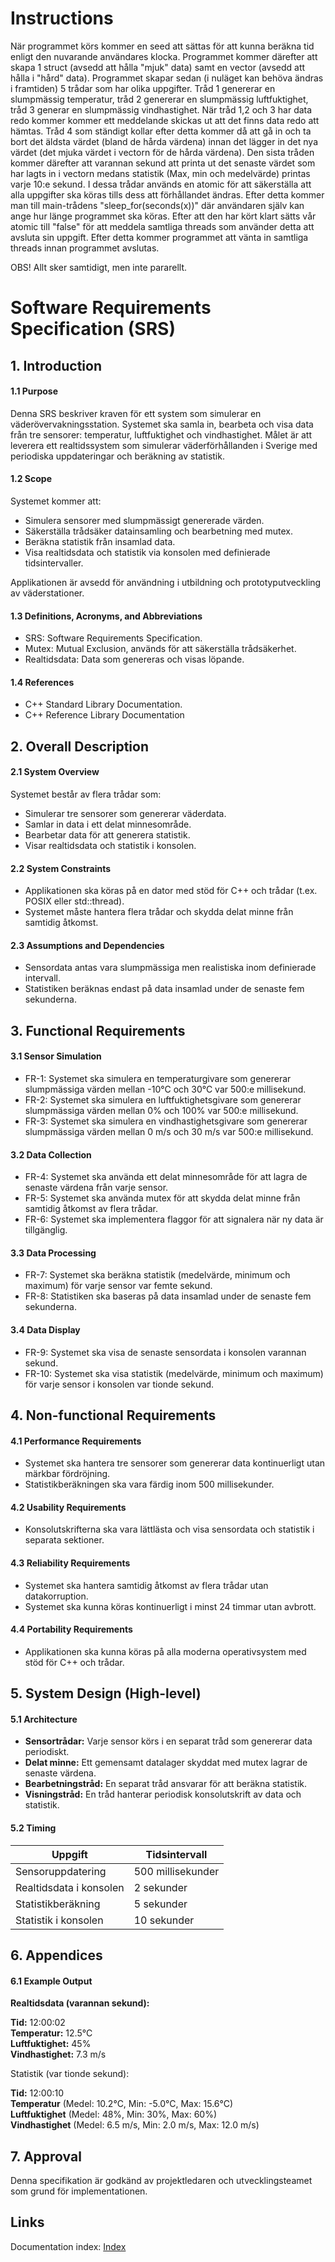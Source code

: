 # Instructions
När programmet körs kommer en seed att sättas för att kunna beräkna tid enligt den nuvarande användares klocka. Programmet kommer därefter att skapa 1 struct (avsedd att hålla "mjuk" data) samt en vector (avsedd att hålla i "hård" data). 
Programmet skapar sedan (i nuläget kan behöva ändras i framtiden) 5 trådar som har olika uppgifter. Tråd 1 genererar en slumpmässig temperatur, tråd 2 genererar en slumpmässig luftfuktighet, tråd 3 generar en slumpmässig vindhastighet. När tråd 1,2 och 3 har data redo kommer kommer ett meddelande skickas ut att det finns data redo att hämtas. Tråd 4 som ständigt kollar efter detta kommer då att gå in och ta bort det äldsta värdet (bland de hårda värdena) innan det lägger in det nya värdet (det mjuka värdet i vectorn för de hårda värdena). Den sista tråden kommer därefter att varannan sekund att printa ut det senaste värdet som har lagts in i vectorn medans statistik (Max, min och medelvärde) printas varje 10:e sekund. I dessa trådar används en atomic<bool> för att säkerställa att alla uppgifter ska köras tills dess att förhållandet ändras. Efter detta kommer man till main-trådens "sleep_for(seconds(x))" där användaren själv kan ange hur länge programmet ska köras. Efter att den har kört klart sätts vår atomic till "false" för att meddela samtliga threads som använder detta att avsluta sin uppgift. Efter detta kommer programmet att vänta in samtliga threads innan programmet avslutas.

OBS! Allt sker samtidigt, men inte pararellt.

# Software Requirements Specification (SRS)
## 1. Introduction
#### 1.1 Purpose

Denna SRS beskriver kraven för ett system som simulerar en väderövervakningsstation. Systemet ska samla in, bearbeta och visa data från tre sensorer: temperatur, luftfuktighet och vindhastighet. Målet är att leverera ett realtidssystem som simulerar väderförhållanden i Sverige med periodiska uppdateringar och beräkning av statistik.

#### 1.2 Scope

Systemet kommer att:

*  Simulera sensorer med slumpmässigt genererade värden.
*  Säkerställa trådsäker datainsamling och bearbetning med mutex.
*  Beräkna statistik från insamlad data.
*  Visa realtidsdata och statistik via konsolen med definierade tidsintervaller.

Applikationen är avsedd för användning i utbildning och prototyputveckling av väderstationer.

#### 1.3 Definitions, Acronyms, and Abbreviations

*  SRS: Software Requirements Specification.
*  Mutex: Mutual Exclusion, används för att säkerställa trådsäkerhet.
*  Realtidsdata: Data som genereras och visas löpande.

#### 1.4 References

*  C++ Standard Library Documentation. 
*  C++ Reference Library Documentation

## 2. Overall Description
#### 2.1 System Overview

Systemet består av flera trådar som:

*  Simulerar tre sensorer som genererar väderdata.
*  Samlar in data i ett delat minnesområde.
*  Bearbetar data för att generera statistik.
*  Visar realtidsdata och statistik i konsolen.

#### 2.2 System Constraints

*  Applikationen ska köras på en dator med stöd för C++ och trådar (t.ex. POSIX eller std::thread).
*  Systemet måste hantera flera trådar och skydda delat minne från samtidig åtkomst.

#### 2.3 Assumptions and Dependencies

*  Sensordata antas vara slumpmässiga men realistiska inom definierade intervall.
*  Statistiken beräknas endast på data insamlad under de senaste fem sekunderna.

## 3. Functional Requirements
#### 3.1 Sensor Simulation

*  FR-1: Systemet ska simulera en temperaturgivare som genererar slumpmässiga värden mellan -10°C och 30°C var 500:e millisekund.
*  FR-2: Systemet ska simulera en luftfuktighetsgivare som genererar slumpmässiga värden mellan 0% och 100% var 500:e millisekund.
*  FR-3: Systemet ska simulera en vindhastighetsgivare som genererar slumpmässiga värden mellan 0 m/s och 30 m/s var 500:e millisekund.

#### 3.2 Data Collection

*  FR-4: Systemet ska använda ett delat minnesområde för att lagra de senaste värdena från varje sensor.
*  FR-5: Systemet ska använda mutex för att skydda delat minne från samtidig åtkomst av flera trådar.
*  FR-6: Systemet ska implementera flaggor för att signalera när ny data är tillgänglig.

#### 3.3 Data Processing

*  FR-7: Systemet ska beräkna statistik (medelvärde, minimum och maximum) för varje sensor var femte sekund.
*  FR-8: Statistiken ska baseras på data insamlad under de senaste fem sekunderna.

#### 3.4 Data Display

*  FR-9: Systemet ska visa de senaste sensordata i konsolen varannan sekund.
*  FR-10: Systemet ska visa statistik (medelvärde, minimum och maximum) för varje sensor i konsolen var tionde sekund.

## 4. Non-functional Requirements
#### 4.1 Performance Requirements

*  Systemet ska hantera tre sensorer som genererar data kontinuerligt utan märkbar fördröjning.
*  Statistikberäkningen ska vara färdig inom 500 millisekunder.

#### 4.2 Usability Requirements

*  Konsolutskrifterna ska vara lättlästa och visa sensordata och statistik i separata sektioner.

#### 4.3 Reliability Requirements

*  Systemet ska hantera samtidig åtkomst av flera trådar utan datakorruption.
*  Systemet ska kunna köras kontinuerligt i minst 24 timmar utan avbrott.

#### 4.4 Portability Requirements

*  Applikationen ska kunna köras på alla moderna operativsystem med stöd för C++ och trådar.

## 5. System Design (High-level)
#### 5.1 Architecture

*  __Sensortrådar:__ Varje sensor körs i en separat tråd som genererar data periodiskt.
*  __Delat minne:__ Ett gemensamt datalager skyddat med mutex lagrar de senaste värdena.
*  __Bearbetningstråd:__ En separat tråd ansvarar för att beräkna statistik.
*  __Visningstråd:__ En tråd hanterar periodisk konsolutskrift av data och statistik.

#### 5.2 Timing
| Uppgift                     | Tidsintervall      |  
|-----------------------------|--------------------|  
| Sensoruppdatering           | 500 millisekunder  |  
| Realtidsdata i konsolen     | 2 sekunder         |  
| Statistikberäkning          | 5 sekunder         |  
| Statistik i konsolen        | 10 sekunder        |

## 6. Appendices
#### 6.1 Example Output

__Realtidsdata (varannan sekund):__

__Tid:__ 12:00:02  
__Temperatur:__ 12.5°C  
__Luftfuktighet:__ 45%  
__Vindhastighet:__ 7.3 m/s  

Statistik (var tionde sekund):

__Tid:__ 12:00:10  
__Temperatur__ (Medel: 10.2°C, Min: -5.0°C, Max: 15.6°C)  
__Luftfuktighet__ (Medel: 48%, Min: 30%, Max: 60%)  
__Vindhastighet__ (Medel: 6.5 m/s, Min: 2.0 m/s, Max: 12.0 m/s)  

## 7. Approval

Denna specifikation är godkänd av projektledaren och utvecklingsteamet som grund för implementationen.

## Links
Documentation index: [Index](https://Gr4hn.github.io/gh-pages/index.html)
